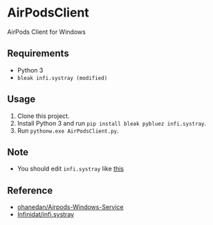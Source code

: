 # AirPodsClient
AirPods Client for Windows

## Requirements
- Python 3
- `bleak infi.systray (modified)`

## Usage
1. Clone this project.
1. Install Python 3 and run `pip install bleak pybluez infi.systray`.
1. Run `pythonw.exe AirPodsClient.py`.

## Note
- You should edit `infi.systray` like [this](https://github.com/Infinidat/infi.systray/pull/18)
## Reference
- [ohanedan/Airpods-Windows-Service](https://github.com/ohanedan/Airpods-Windows-Service)
- [Infinidat/infi.systray](https://github.com/Infinidat/infi.systray)
